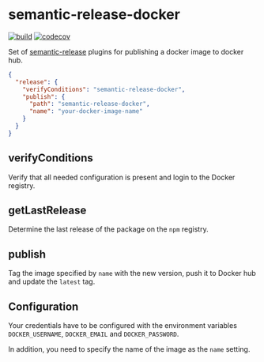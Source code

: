 # semantic-release-docker

[![build](https://img.shields.io/travis/felixfbecker/semantic-release-docker.svg)](https://travis-ci.org/felixfbecker/semantic-release-docker)
[![codecov](https://img.shields.io/codecov/c/github/felixfbecker/semantic-release-docker.svg)](https://codecov.io/gh/felixfbecker/semantic-release-docker)

Set of [semantic-release](https://github.com/semantic-release/semantic-release) plugins for publishing a docker image to
docker hub.

```json
{
  "release": {
    "verifyConditions": "semantic-release-docker",
    "publish": {
      "path": "semantic-release-docker",
      "name": "your-docker-image-name"
    }
  }
}
```

## verifyConditions

Verify that all needed configuration is present and login to the Docker registry.

## getLastRelease

Determine the last release of the package on the `npm` registry.

## publish

Tag the image specified by `name` with the new version, push it to Docker hub and update the `latest` tag.

## Configuration

Your credentials have to be configured with the environment variables `DOCKER_USERNAME`, `DOCKER_EMAIL` and
`DOCKER_PASSWORD`.

In addition, you need to specify the name of the image as the `name` setting.

